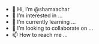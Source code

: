 - 👋 Hi, I’m @shamaachar
- 👀 I’m interested in ...
- 🌱 I’m currently learning ...
- 💞️ I’m looking to collaborate on ...
- 📫 How to reach me ...

<!---
shamaachar/shamaachar is a ✨ special ✨ repository because its `README.md` (this file) appears on your GitHub profile.
You can click the Preview link to take a look at your changes.
--->

